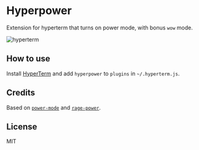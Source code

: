 
# Hyperpower

Extension for hyperterm that turns on power mode, with bonus `wow` mode.

![hyperterm](https://cloud.githubusercontent.com/assets/13041/16820268/13c9bfe6-4905-11e6-8fe4-baf8fc8d9293.gif)

## How to use

Install [HyperTerm](https://hyperterm.org) and add `hyperpower`
to `plugins` in `~/.hyperterm.js`.

## Credits

Based on [`power-mode`](https://atom.io/packages/power-mode) and
[`rage-power`](https://github.com/itszero/rage-power).

## License

MIT
